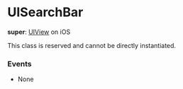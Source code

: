 # UISearchBar

**super**: [UIView](UIView.md) on iOS

This class is reserved and cannot be directly instantiated.

### Events

* None</ul>

</ul>

